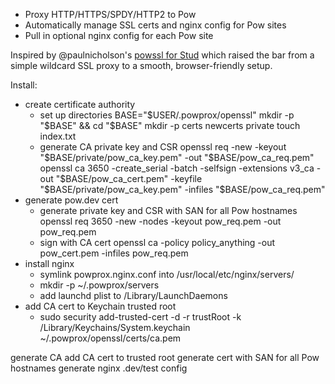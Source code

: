 * Proxy HTTP/HTTPS/SPDY/HTTP2 to Pow
* Automatically manage SSL certs and nginx config for Pow sites
* Pull in optional nginx config for each Pow site

Inspired by @paulnicholson's [powssl for Stud](https://gist.github.com/paulnicholson/2050941)
which raised the bar from a simple wildcard SSL proxy to a smooth, browser-friendly setup.

Install:
* create certificate authority
  * set up directories
    BASE="$USER/.powprox/openssl"
    mkdir -p "$BASE" && cd "$BASE"
    mkdir -p certs newcerts private
    touch index.txt
  * generate CA private key and CSR
    openssl req -new -keyout "$BASE/private/pow_ca_key.pem" -out "$BASE/pow_ca_req.pem"
    openssl ca 3650 -create_serial -batch -selfsign -extensions v3_ca -out "$BASE/pow_ca_cert.pem" -keyfile "$BASE/private/pow_ca_key.pem" -infiles "$BASE/pow_ca_req.pem"
* generate pow.dev cert
  * generate private key and CSR with SAN for all Pow hostnames
    openssl req 3650 -new -nodes -keyout pow_req.pem -out pow_req.pem
  * sign with CA cert
    openssl ca -policy policy_anything -out pow_cert.pem -infiles pow_req.pem
* install nginx
  * symlink powprox.nginx.conf into /usr/local/etc/nginx/servers/
  * mkdir -p ~/.powprox/servers
  * add launchd plist to /Library/LaunchDaemons
* add CA cert to Keychain trusted root
  * sudo security add-trusted-cert -d -r trustRoot -k /Library/Keychains/System.keychain ~/.powprox/openssl/certs/ca.pem

generate CA
add CA cert to trusted root
generate cert with SAN for all Pow hostnames
generate nginx .dev/test config
